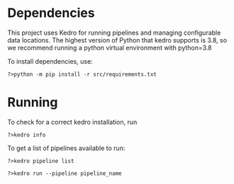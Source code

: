 # Dependencies

This project uses Kedro for running pipelines and managing configurable data locations. The highest version of Python that kedro supports is 3.8, so we recommend running a python virtual environment with python=3.8

To install dependencies, use:
```
?>python -m pip install -r src/requirements.txt
```

# Running

To check for a correct kedro installation, run

```
?>kedro info
```

To get a list of pipelines available to run:

```
?>kedro pipeline list
```

```
?>kedro run --pipeline pipeline_name
```